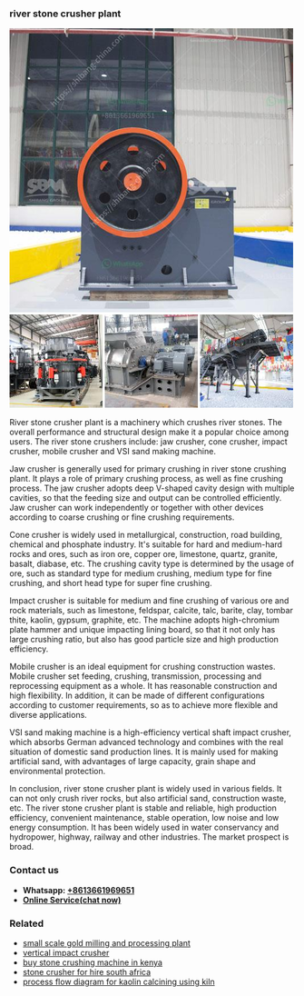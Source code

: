 <h3>river stone crusher plant</h3><img src='1708663559.jpg' alt=''><p>River stone crusher plant is a machinery which crushes river stones. The overall performance and structural design make it a popular choice among users. The river stone crushers include: jaw crusher, cone crusher, impact crusher, mobile crusher and VSI sand making machine.</p><p>Jaw crusher is generally used for primary crushing in river stone crushing plant. It plays a role of primary crushing process, as well as fine crushing process. The jaw crusher adopts deep V-shaped cavity design with multiple cavities, so that the feeding size and output can be controlled efficiently. Jaw crusher can work independently or together with other devices according to coarse crushing or fine crushing requirements.</p><p>Cone crusher is widely used in metallurgical, construction, road building, chemical and phosphate industry. It's suitable for hard and medium-hard rocks and ores, such as iron ore, copper ore, limestone, quartz, granite, basalt, diabase, etc. The crushing cavity type is determined by the usage of ore, such as standard type for medium crushing, medium type for fine crushing, and short head type for super fine crushing.</p><p>Impact crusher is suitable for medium and fine crushing of various ore and rock materials, such as limestone, feldspar, calcite, talc, barite, clay, tombar thite, kaolin, gypsum, graphite, etc. The machine adopts high-chromium plate hammer and unique impacting lining board, so that it not only has large crushing ratio, but also has good particle size and high production efficiency.</p><p>Mobile crusher is an ideal equipment for crushing construction wastes. Mobile crusher set feeding, crushing, transmission, processing and reprocessing equipment as a whole. It has reasonable construction and high flexibility. In addition, it can be made of different configurations according to customer requirements, so as to achieve more flexible and diverse applications.</p><p>VSI sand making machine is a high-efficiency vertical shaft impact crusher, which absorbs German advanced technology and combines with the real situation of domestic sand production lines. It is mainly used for making artificial sand, with advantages of large capacity, grain shape and environmental protection.</p><p>In conclusion, river stone crusher plant is widely used in various fields. It can not only crush river rocks, but also artificial sand, construction waste, etc. The river stone crusher plant is stable and reliable, high production efficiency, convenient maintenance, stable operation, low noise and low energy consumption. It has been widely used in water conservancy and hydropower, highway, railway and other industries. The market prospect is broad.</p><h3>Contact us</h3><ul><li><strong>Whatsapp:&nbsp;<a href="https://wa.me/8613661969651">+8613661969651</a></strong></li><li><a href="https://swt.shibang-china.com/?git&amp;zhl&amp;river stone crusher plant"><strong>Online Service(chat now)</strong></a></li></ul><h3>Related</h3><ul><li><a href='small scale gold milling and processing plant.md'>small scale gold milling and processing plant</a></li><li><a href='vertical impact crusher.md'>vertical impact crusher</a></li><li><a href='buy stone crushing machine in kenya.md'>buy stone crushing machine in kenya</a></li><li><a href='stone crusher for hire south africa.md'>stone crusher for hire south africa</a></li><li><a href='process flow diagram for kaolin calcining using kiln.md'>process flow diagram for kaolin calcining using kiln</a></li></ul>